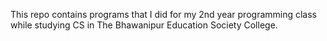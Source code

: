 This repo contains programs that I did for my 2nd year programming class while studying CS in The Bhawanipur Education Society College.
